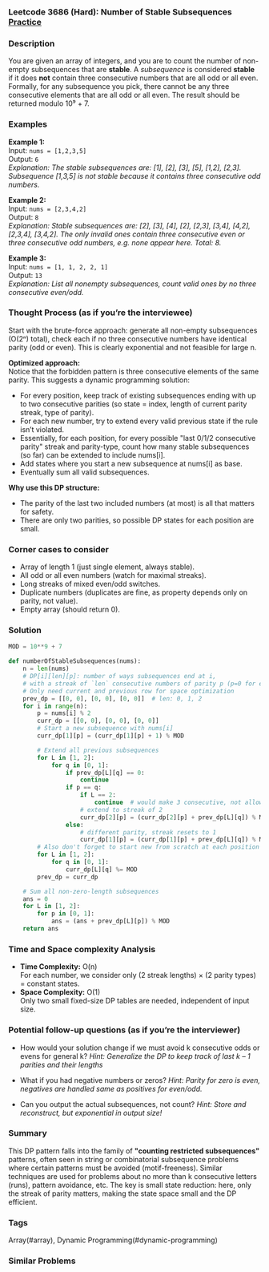 ### Leetcode 3686 (Hard): Number of Stable Subsequences [Practice](https://leetcode.com/problems/number-of-stable-subsequences)

### Description  
You are given an array of integers, and you are to count the number of non-empty subsequences that are **stable**. A *subsequence* is considered **stable** if it does **not** contain three consecutive numbers that are all odd or all even.  
Formally, for any subsequence you pick, there cannot be any three consecutive elements that are all odd or all even. The result should be returned modulo 10⁹ + 7.

### Examples  

**Example 1:**  
Input: `nums = [1,2,3,5]`  
Output: `6`  
*Explanation: The stable subsequences are: [1], [2], [3], [5], [1,2], [2,3]. Subsequence [1,3,5] is not stable because it contains three consecutive odd numbers.*

**Example 2:**  
Input: `nums = [2,3,4,2]`  
Output: `8`  
*Explanation: Stable subsequences are: [2], [3], [4], [2], [2,3], [3,4], [4,2], [2,3,4], [3,4,2]. The only invalid ones contain three consecutive even or three consecutive odd numbers, e.g. none appear here. Total: 8.*

**Example 3:**  
Input: `nums = [1, 1, 2, 2, 1]`  
Output: `13`  
*Explanation: List all nonempty subsequences, count valid ones by no three consecutive even/odd.*

### Thought Process (as if you’re the interviewee)  
Start with the brute-force approach: generate all non-empty subsequences (O(2ⁿ) total), check each if no three consecutive numbers have identical parity (odd or even). This is clearly exponential and not feasible for large n.

**Optimized approach:**  
Notice that the forbidden pattern is three consecutive elements of the same parity. This suggests a dynamic programming solution:
- For every position, keep track of existing subsequences ending with up to two consecutive parities (so state = index, length of current parity streak, type of parity).
- For each new number, try to extend every valid previous state if the rule isn’t violated.
- Essentially, for each position, for every possible "last 0/1/2 consecutive parity" streak and parity-type, count how many stable subsequences (so far) can be extended to include nums[i].
- Add states where you start a new subsequence at nums[i] as base.
- Eventually sum all valid subsequences.

**Why use this DP structure:**
- The parity of the last two included numbers (at most) is all that matters for safety.
- There are only two parities, so possible DP states for each position are small.

### Corner cases to consider  
- Array of length 1 (just single element, always stable).
- All odd or all even numbers (watch for maximal streaks).
- Long streaks of mixed even/odd switches.
- Duplicate numbers (duplicates are fine, as property depends only on parity, not value).
- Empty array (should return 0).

### Solution

```python
MOD = 10**9 + 7

def numberOfStableSubsequences(nums):
    n = len(nums)
    # DP[i][len][p]: number of ways subsequences end at i,
    # with a streak of `len` consecutive numbers of parity p (p=0 for even, p=1 for odd)
    # Only need current and previous row for space optimization
    prev_dp = [[0, 0], [0, 0], [0, 0]]  # len: 0, 1, 2
    for i in range(n):
        p = nums[i] % 2
        curr_dp = [[0, 0], [0, 0], [0, 0]]
        # Start a new subsequence with nums[i]
        curr_dp[1][p] = (curr_dp[1][p] + 1) % MOD

        # Extend all previous subsequences
        for L in [1, 2]:
            for q in [0, 1]:
                if prev_dp[L][q] == 0:
                    continue
                if p == q:
                    if L == 2:
                        continue  # would make 3 consecutive, not allowed
                    # extend to streak of 2
                    curr_dp[2][p] = (curr_dp[2][p] + prev_dp[L][q]) % MOD
                else:
                    # different parity, streak resets to 1
                    curr_dp[1][p] = (curr_dp[1][p] + prev_dp[L][q]) % MOD
        # Also don't forget to start new from scratch at each position
        for L in [1, 2]:
            for q in [0, 1]:
                curr_dp[L][q] %= MOD
        prev_dp = curr_dp

    # Sum all non-zero-length subsequences
    ans = 0
    for L in [1, 2]:
        for p in [0, 1]:
            ans = (ans + prev_dp[L][p]) % MOD
    return ans
```

### Time and Space complexity Analysis  

- **Time Complexity:** O(n)  
  For each number, we consider only (2 streak lengths) × (2 parity types) = constant states.
- **Space Complexity:** O(1)  
  Only two small fixed-size DP tables are needed, independent of input size.

### Potential follow-up questions (as if you’re the interviewer)  

- How would your solution change if we must avoid k consecutive odds or evens for general k?
  *Hint: Generalize the DP to keep track of last k – 1 parities and their lengths*

- What if you had negative numbers or zeros?
  *Hint: Parity for zero is even, negatives are handled same as positives for even/odd.*

- Can you output the actual subsequences, not count?
  *Hint: Store and reconstruct, but exponential in output size!*

### Summary
This DP pattern falls into the family of **"counting restricted subsequences"** patterns, often seen in string or combinatorial subsequence problems where certain patterns must be avoided (motif-freeness). Similar techniques are used for problems about no more than k consecutive letters (runs), pattern avoidance, etc. The key is small state reduction: here, only the streak of parity matters, making the state space small and the DP efficient.

### Tags
Array(#array), Dynamic Programming(#dynamic-programming)

### Similar Problems
